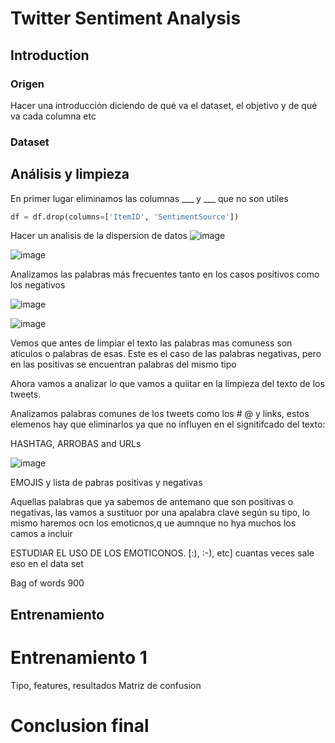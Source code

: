 # Twitter Sentiment Analysis

## Introduction
### Origen
Hacer una introducción diciendo de qué va el dataset, el objetivo y de qué va cada columna etc
### Dataset


## Análisis y limpieza

En primer lugar eliminamos las columnas ___ y ___ que no son utiles

```python
df = df.drop(columns=['ItemID', 'SentimentSource'])
```

Hacer un analisis de la dispersion de datos
![image](https://github.com/user-attachments/assets/879eca0e-7e1a-4cdd-8e0e-b152634b296c)




![image](https://github.com/user-attachments/assets/bc001b16-1d73-453b-9f78-ec102fb3b2c2)


Analizamos las palabras más frecuentes tanto en los casos positivos como los negativos

![image](https://github.com/user-attachments/assets/c6653048-9ced-44af-abba-3c847ba61bb0)

![image](https://github.com/user-attachments/assets/eb0c022f-d6b1-44ae-a266-c14f4ab9c825)

Vemos que antes de limpiar el texto las palabras mas comuness son aticulos o palabras de esas. Este es el caso de las palabras negativas, pero en las positivas se encuentran palabras del mismo tipo

Ahora vamos a analizar lo que vamos a quiitar en la limpieza del texto de los tweets.

Analizamos palabras comunes de los tweets como los # @ y links, estos elemenos hay que eliminarlos ya que no influyen en el signitifcado del texto:

HASHTAG, ARROBAS and URLs

![image](https://github.com/user-attachments/assets/4541874b-418a-4378-a87f-5b8bc63d07a1)


EMOJIS y lista de pabras positivas y negativas

Aquellas palabras que ya sabemos de antemano que son positivas o negativas, las vamos a sustituor por una apalabra clave según su tipo, lo mismo haremos ocn los emoticnos,q ue aumnque no hya muchos los camos a incluir






ESTUDIAR EL USO DE LOS EMOTICONOS. [:), :-), etc] cuantas veces sale eso en el data set

Bag of words 900

## Entrenamiento
# Entrenamiento 1
Tipo, features, resultados
Matriz de confusion

# Conclusion final
